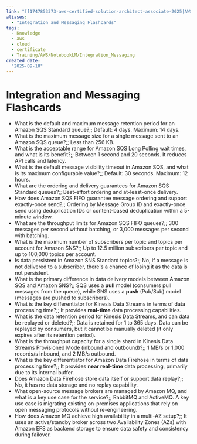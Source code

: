 ```yaml
---
link: "[[1747853373-aws-certified-solution-architect-associate-2025|AWS Certified Solution Architect Associate 2025]]"
aliases: 
  - "Integration and Messaging Flashcards"
tags:
  - Knowledge
  - aws
  - cloud
  - certificate
  - Training/AWS/NotebookLM/Integration_Messaging
created_date:
  "2025-09-10"
---
```

# Integration and Messaging Flashcards
- What is the default and maximum message retention period for an Amazon SQS Standard queue?;; Default: 4 days. Maximum: 14 days.
- What is the maximum message size for a single message sent to an Amazon SQS queue?;; Less than 256 KB.
- What is the acceptable range for Amazon SQS Long Polling wait times, and what is its benefit?;; Between 1 second and 20 seconds. It reduces API calls and latency.
- What is the default message visibility timeout in Amazon SQS, and what is its maximum configurable value?;; Default: 30 seconds. Maximum: 12 hours.
- What are the ordering and delivery guarantees for Amazon SQS Standard queues?;; Best-effort ordering and at-least-once delivery.
- How does Amazon SQS FIFO guarantee message ordering and support exactly-once send?;; Ordering by Message Group ID and exactly-once send using deduplication IDs or content-based deduplication within a 5-minute window.
- What are the throughput limits for Amazon SQS FIFO queues?;; 300 messages per second without batching, or 3,000 messages per second with batching.
- What is the maximum number of subscribers per topic and topics per account for Amazon SNS?;; Up to 12.5 million subscribers per topic and up to 100,000 topics per account.
- Is data persistent in Amazon SNS Standard topics?;; No, if a message is not delivered to a subscriber, there's a chance of losing it as the data is not persistent.
- What is the primary difference in data delivery models between Amazon SQS and Amazon SNS?;; SQS uses a **pull** model (consumers pull messages from the queue), while SNS uses a **push** (Pub/Sub) model (messages are pushed to subscribers).
- What is the key differentiator for Kinesis Data Streams in terms of data processing time?;; It provides **real-time** data processing capabilities.
- What is the data retention period for Kinesis Data Streams, and can data be replayed or deleted?;; Data is retained for 1 to 365 days. Data can be replayed by consumers, but it cannot be manually deleted (it only expires after its retention period).
- What is the throughput capacity for a single shard in Kinesis Data Streams Provisioned Mode (inbound and outbound)?;; 1 MB/s or 1,000 records/s inbound, and 2 MB/s outbound.
- What is the key differentiator for Amazon Data Firehose in terms of data processing time?;; It provides **near real-time** data processing, primarily due to its internal buffer.
- Does Amazon Data Firehose store data itself or support data replay?;; No, it has no data storage and no replay capability.
- What open-source message brokers are managed by Amazon MQ, and what is a key use case for the service?;; RabbitMQ and ActiveMQ. A key use case is migrating existing on-premises applications that rely on open messaging protocols without re-engineering.
- How does Amazon MQ achieve high availability in a multi-AZ setup?;; It uses an active/standby broker across two Availability Zones (AZs) with Amazon EFS as backend storage to ensure data safety and consistency during failover.



